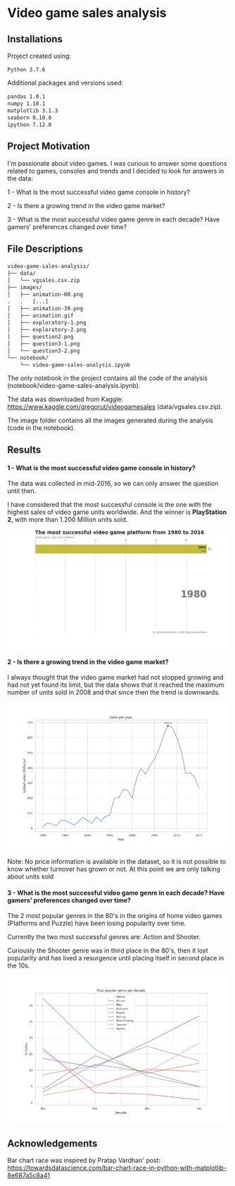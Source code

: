 # Video game sales analysis

## Installations

Project created using:
```
Python 3.7.6
```

Additional packages and versions used:
```
pandas 1.0.1
numpy 1.18.1
matplotlib 3.1.3
seaborn 0.10.0
ipython 7.12.0
```

## Project Motivation

I'm passionate about video games. I was curious to answer some questions related to games, consoles and trends and I decided to look for answers in the data:

1 - What is the most successful video game console in history?

2 - Is there a growing trend in the video game market?

3 - What is the most successful video game genre in each decade? Have gamers' preferences changed over time?

## File Descriptions

```text
video-game-sales-analysis/
├── data/
│   └── vgsales.csv.zip
├── images/
│   ├── animation-00.png
.   .   [...]
│   ├── animation-39.png
│   ├── animation.gif
│   ├── exploratory-1.png
│   ├── exploratory-2.png
│   ├── question2.png
│   ├── question3-1.png
│   └── question3-2.png
└── notebook/
    └── video-game-sales-analysis.ipynb
```

The only notebook in the project contains all the code of the analysis (notebook/video-game-sales-analysis.ipynb).

The data was downloaded from Kaggle:
https://www.kaggle.com/gregorut/videogamesales
(data/vgsales.csv.zip).

The image folder contains all the images generated during the analysis (code in the notebook).

## Results

#### 1 - What is the most successful video game console in history?

The data was collected in mid-2016, so we can only answer the question until then.

I have considered that the most successful console is the one with the highest sales of video game units worldwide. And the winner is **PlayStation 2**, with more than 1.200 Million units sold.

![most successful video game console bar chart race](images/animation.gif)

#### 2 - Is there a growing trend in the video game market?

I always thought that the video game market had not stopped growing and had not yet found its limit, but the data shows that it reached the maximum number of units sold in 2008 and that since then the trend is downwards.

![video game market trend](images/question2.png)

Note: No price information is available in the dataset, so it is not possible to know whether turnover has grown or not. At this point we are only talking about units sold

#### 3 - What is the most successful video game genre in each decade? Have gamers' preferences changed over time?

The 2 most popular genres in the 80's in the origins of home video games (Platforms and Puzzle) have been losing popularity over time.

Currently the two most successful genres are: Action and Shooter.

Curiously the Shooter genre was in third place in the 80's, then it lost popularity and has lived a resurgence until placing itself in second place in the 10s.

![genre preferences over decades](images/question3-1.png)

## Acknowledgements

Bar chart race was inspired by Pratap Vardhan' post:
https://towardsdatascience.com/bar-chart-race-in-python-with-matplotlib-8e687a5c8a41
